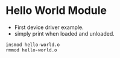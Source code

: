 # Hello World Module

- First device driver example.
- simply print when loaded and unloaded.

```
insmod hello-world.o
rmmod hello-world.o
```